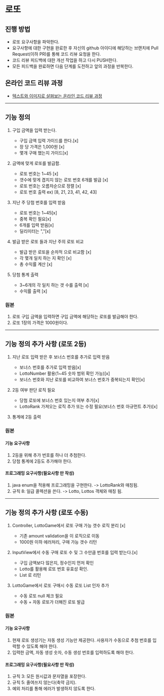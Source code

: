 # 로또
## 진행 방법
* 로또 요구사항을 파악한다.
* 요구사항에 대한 구현을 완료한 후 자신의 github 아이디에 해당하는 브랜치에 Pull Request(이하 PR)를 통해 코드 리뷰 요청을 한다.
* 코드 리뷰 피드백에 대한 개선 작업을 하고 다시 PUSH한다.
* 모든 피드백을 완료하면 다음 단계를 도전하고 앞의 과정을 반복한다.

## 온라인 코드 리뷰 과정
* [텍스트와 이미지로 살펴보는 온라인 코드 리뷰 과정](https://github.com/next-step/nextstep-docs/tree/master/codereview)

---
## 기능 정의
1. 구입 금액을 입력 받는다.
    - 구입 금액 입력 가이드를 한다.[x]
    - 장 당 가격은 1,000원 [x]
    - 몇개 구매 했는지 가이드[x]

2. 금액에 맞게 로또를 발급함.
    - 로또 번호는 1~45 [x]
    - 갯수에 맞게 겹치지 않는 로또 번호 6개를 발급 [x]
    - 로또 번호는 오름차순으로 정렬 [x]
    - 로또 번호 출력 ex) [8, 21, 23, 41, 42, 43]

3. 지난 주 당첨 번호를 입력 받음
    - 로또 번호는 1~45[x]
    - 중복 확인 필요[x]
    - 6개를 입력 받음[x]
    - 딜리미터는 ","[x] 

4. 발급 받은 로또 들과 지난 주의 로또 비교
    - 발급 받은 로또을 순차적 으로 비교함 [x]
    - 각 몇개 일치 하는 지 확인 [x]
    - 총 수익률 계산 [x]

4. 당첨 통계 출력
    - 3~6개의 각 일치 하는 갯 수를 출력 [x]
    - 수익률 출력 [x]

### 원본
1. 로또 구입 금액을 입력하면 구입 금액에 해당하는 로또를 발급해야 한다.
2. 로또 1장의 가격은 1000원이다.

---
## 기능 정의 추가 사항 (로또 2등)
1. 지난 로또 입력 받은 후 보너스 번호를 추가로 입력 받음
   - 보너스 번호를 추가로 입력 받음[x]
   - LottoNumber 활용(1~45 숫자 범위 확인 가능)[x]
   - 보너스 번호와 지난 로또를 비교하여 보너스 번호가 중복되는지 확인[x]
   
2. 2등 여부 판단 로직 필요
   - 당첨 로또에 보너스 번호 있는지 여부 추가[x]
   - LottoRank 가져오는 로직 추가 또는 수정 필요(보너스 번호 아규먼트 추가)[x]

3. 통계에 2등 출력

### 원본
#### 기능 요구사항
1. 2등을 위해 추가 번호를 하나 더 추첨한다.
2. 당첨 통계에 2등도 추가해야 한다.

#### 프로그래밍 요구사항(필요사항 만 작성)
1. java enum을 적용해 프로그래밍을 구현한다. -> LottoRank와 매칭됨.
2. 규칙 8: 일급 콜렉션을 쓴다. -> Lotto, Lottos 객체와 매칭 됨.

---
## 기능 정의 추가 사항 (로또 수동)
1. Controller, LottoGame에서 로또 구매 가능 갯수 로직 분리 [x]
   - 기존 amount validation을 이 로직으로 이동
   - 1000원 이하 에러처리, 구매 가능 갯수 리턴

2. InputView에서 수동 구매 로또 수 및 그 수만큼 번호를 입력 받는다.[x]
   - 구입 금액보다 많은지, 정수인지 먼저 확인
   - Lotto를 활용해 로또 번호 유효성 확인.
   - List<Lotto> 로 리턴

3. LottoGame에서 로또 구매시 수동 로또 List<Lotto> 인자 추가
   - 수동 로또 null 체크 필요
   - 수동 + 자동 로또가 더해진 로또 발급

### 원본
#### 기능 요구사항
1. 현재 로또 생성기는 자동 생성 기능만 제공한다. 사용자가 수동으로 추첨 번호를 입력할 수 있도록 해야 한다.
2. 입력한 금액, 자동 생성 숫자, 수동 생성 번호를 입력하도록 해야 한다.

#### 프로그래밍 요구사항(필요사항 만 작성)
1. 규칙 3: 모든 원시값과 문자열을 포장한다.
2. 규칙 5: 줄여쓰지 않는다(축약 금지).
3. 예외 처리를 통해 에러가 발생하지 않도록 한다.